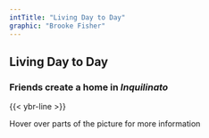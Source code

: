 ```yaml
---
intTitle: "Living Day to Day"
graphic: "Brooke Fisher"
---
```

<section class="interactive">
    <h2 class="interactive__title">
      Living Day to Day
    </h2>
    <h3 class="interactive__subhead">
      Friends create a home in <em>Inquilinato</em>
    </h3>
    {{< ybr-line >}}
    <p class="interactive__intro">
      Hover over parts of the picture for more information
    </h3>
  <div class="interactive__image interactive__body">
    <svg id="interactive__svg" xmlns="http://www.w3.org/2000/svg" xmlns:xlink="http://www.w3.org/1999/xlink"
      viewBox="0 0 1154 758">
      <defs>
        <style>
          svg#interactive__svg {
            background-image: url("assets/photo-interactive.jpg");
            background-size: 100% 100%;
            background-repeat: no-repeat;
            max-width: 900px;
            width: 90%;
          }
          polygon {
            fill: transparent;
            cursor: pointer;
            transition: fill 0.2s
          }
          svg polygon:focus,
          svg polygon:hover {
            outline: none;
          }
          svg polygon:hover {
            fill: rgba(199, 0, 50, 0.36);
            cursor: pointer;
          }
        </style>
      </defs>
      <g id="floor">
        <title>Floor</title>
        <polygon class="cls-1"
          points="625 755 695 754 695 744 691 730 692 709 696 699 690 682 690 669 688 663 678 653 671 626 660 620 660 609 661 592 661 583 651 589 643 598 637 605 633 614 623 622 616 625 606 626 595 623 586 614 587 605 598 593 605 584 611 576 618 576 624 568 623 554 630 507 623 496 613 489 607 498 604 504 607 513 607 520 600 522 574 532 560 539 593 653 604 657 619 656 625 672 632 693 638 720 630 729 635 740 625 755" />
      </g>
      <g id="wall">
        <title>Wall</title>
        <polygon class="cls-1"
          points="156 753 0 758 0 0 1152 0 1154 677 1139 660 1135 642 1130 632 1108 610 1113 586 1113 574 1114 559 1120 546 1127 531 1125 519 1112 510 1100 495 1095 479 1085 464 1063 458 1045 467 1026 484 1014 493 995 500 982 503 975 490 966 473 961 464 950 460 953 442 954 427 963 412 967 401 969 394 960 387 949 384 941 380 929 378 922 375 915 370 929 359 931 352 932 345 934 332 935 307 927 294 900 287 886 289 869 302 858 320 851 332 849 349 843 336 836 324 829 316 822 311 817 292 813 274 803 263 785 265 783 271 771 271 771 261 764 264 759 257 743 255 726 263 705 269 696 272 693 244 689 217 682 204 669 195 660 186 657 175 663 156 653 130 641 121 619 125 609 135 604 149 594 141 584 147 578 163 574 170 557 188 539 209 527 226 536 233 569 228 591 224 597 221 598 240 592 256 596 266 599 279 597 287 581 290 572 301 557 303 538 304 522 299 512 301 500 317 492 329 480 343 467 325 455 310 449 301 441 292 427 298 420 291 411 287 399 287 393 282 380 283 377 271 365 269 358 250 364 235 366 226 357 217 346 210 339 202 332 197 327 193 319 197 311 205 299 184 294 162 292 146 285 137 271 138 258 138 244 140 236 146 226 152 214 159 211 167 217 184 235 250 233 268 239 289 240 295 234 300 239 311 240 320 217 308 190 309 170 316 140 333 132 337 127 330 117 326 99 339 91 352 88 367 97 378 103 381 99 389 93 400 85 405 94 411 101 428 105 443 112 453 114 460 101 469 89 491 79 520 79 533 83 596 102 640 125 668 136 697 148 729 156 753" />
      </g>
      <g id=bed>
        <title>Bed</title>
        <polygon class="cls-1"
          points="754 755 806 749 822 750 850 749 875 753 923 755 972 751 1011 741 1050 728 1091 718 1112 709 1135 694 1144 681 1138 650 1130 632 1115 616 1092 593 1080 583 981 495 950 460 940 471 920 506 912 535 919 570 924 597 934 640 940 673 931 744 877 741 884 673 881 652 860 629 844 608 832 600 806 605 792 614 771 627 750 639 740 656 735 682 729 714 726 724 679 633 696 586 720 565 737 557 761 542 782 526 793 487 800 449 805 427 807 417 797 422 788 449 781 456 767 461 756 451 749 436 760 439 770 430 783 404 789 388 808 355 817 345 829 346 849 349 828 320 822 311 805 330 787 337 768 342 757 347 748 347 754 364 748 373 739 375 740 386 744 402 741 422 740 450 731 462 717 470 703 480 683 497 670 515 664 540 655 585 678 657 688 663 692 695 690 713 691 730 700 747 702 754 754 755" />
      </g>
      <g id="bed2">
        <title>Bed</title>
        <polygon class="cls-1"
          points="417 754 445 753 496 755 540 750 586 744 630 729 621 666 619 656 596 661 555 521 550 504 560 489 557 468 546 442 535.5 431.5 529 425 507 422 488 424 479 430 470 452 462 463 440 463 430 466 421 487 423 536 449 499 460 474 494 428 523 430 539 441 550 460 556 486 541 510 510 535 505 545 506 557 489 581 474 608 467 642 455 654 459 665 447 675 440 702 441 717 443 725 434 727 422 730 414 742 403 750 395 755 417 754" />
      </g>
      <g id="bags">
        <title>Bags</title>
        <polygon class="cls-1"
          points="214 159 230 155 241 146 250 143 260 144 275 142 287 144 294 162 293 180 302 197 311 210 323 202 342 212 351 224 360 224 364 235 354 250 365 269 377 271 381 296 385 286 399 287 411 287 420 291 429 313 436 304 432 296 449 301 454 315 475 340 482 347 492 329 500 317 512 305 522 299 533 303 552 307 572 301 551 324 547 342 539 350 541 370 541 404 535 427 512 425 499 423 488 424 481 439 451 450 429 450 416 421 409 402 401 392 389 384 382 379 380 372 372 372 353 367 327 355 304 353 288 356 274 361 267 346 261 337 254 330 245 299 234 259 238 246 230 228 221 192 216 178 211 167 214 159" />
      </g>
    </svg>
    <div class="hidden" id="room__info"></div>
  </div>
</section>

<script>
  var room = document.getElementById('floor');
  var bed = document.getElementById('bed');
  var wall = document.getElementById('wall');
  var bed2 = document.getElementById('bed2');
  var bags = document.getElementById('bags');
  var infoBox = document.getElementById('room__info');

  floor.onclick = function () {
    var html = '';
    html += '<p>Many Venezuelans rent out <em>Inquilinato</em>, or daily rooms, to sleep in during the night. The rooms are on average 2 meters by 2 meters or 43 square feet. Multiple families usually sleep in one room. Rooms cost an average of $10 USD. The group of friends, Carlos Gabedes, Jonelle Gabedes, Michael Sanchez, Yuneda Nelo, and Genesis Moreno, sells candy on the street to make ends meet.</p>';
    if (infoBox.innerHTML != html) {
      infoBox.innerHTML = html;
    } else {
      infoBox.classList.toggle('hidden');
    }
  }

  bed.onclick = function () {
    var html = '';
    html += '<p>Each room has one bed in them. At night, the friends pull out rollaway beds to sleep on. Venezuelans in these types of living situations often develop bed sores and rashes from close sleeping quarters.</p>';
    if (infoBox.innerHTML != html) {
      infoBox.innerHTML = html;
    } else {
      infoBox.classList.toggle('hidden');
    }
  }

  bed2.onclick = function () {
    var html = '';
    html += '<p>Each room has one bed in them. At night, the friends pull out rollaway beds to sleep on. Venezuelans in these types of living situations often develop bed sores and rashes from close sleeping quarters.</p>';
    if (infoBox.innerHTML != html) {
      infoBox.innerHTML = html;
    } else {
      infoBox.classList.toggle('hidden');
    }
  }

  bags.onclick = function () {
    var html = '';
    html += '<p>Venezuelans are escaping across the border with the clothes on their backs and a handful of suitcases, backpacks and duffle bags as they cross over the Venezuela-Colombia border by foot.</p>';
    if (infoBox.innerHTML != html) {
      infoBox.innerHTML = html;
    } else {
      infoBox.classList.toggle('hidden');
    }
  }

  wall.onclick = function () {
    var html = '';
    html += '<p>There are no windows in this tiny room, which is a part of a hall-style dorm. The only entertainment in the room is a small TV atop a dresser which everyone in the room shares. </p>';
    if (infoBox.innerHTML != html) {
      infoBox.innerHTML = html;
    } else {
      infoBox.classList.toggle('hidden');
    }
  }
</script>